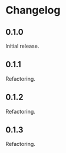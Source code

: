 # Changelog

## 0.1.0
Initial release.

## 0.1.1
Refactoring.

## 0.1.2
Refactoring.

## 0.1.3
Refactoring.